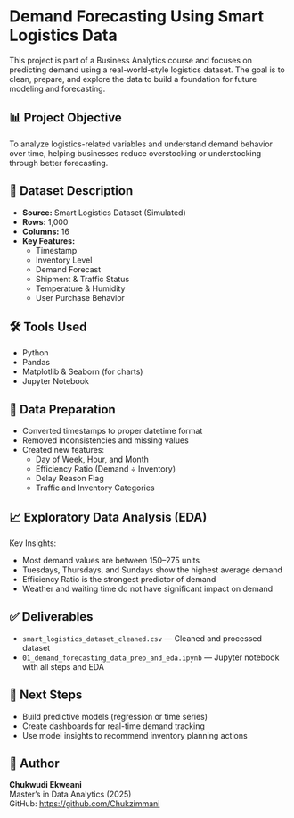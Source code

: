 # Demand Forecasting Using Smart Logistics Data

This project is part of a Business Analytics course and focuses on predicting demand using a real-world-style logistics dataset. The goal is to clean, prepare, and explore the data to build a foundation for future modeling and forecasting.

## 📊 Project Objective

To analyze logistics-related variables and understand demand behavior over time, helping businesses reduce overstocking or understocking through better forecasting.

## 🧾 Dataset Description

- **Source:** Smart Logistics Dataset (Simulated)
- **Rows:** 1,000
- **Columns:** 16
- **Key Features:**
  - Timestamp
  - Inventory Level
  - Demand Forecast
  - Shipment & Traffic Status
  - Temperature & Humidity
  - User Purchase Behavior

## 🛠️ Tools Used

- Python
- Pandas
- Matplotlib & Seaborn (for charts)
- Jupyter Notebook

## 🧹 Data Preparation

- Converted timestamps to proper datetime format
- Removed inconsistencies and missing values
- Created new features:
  - Day of Week, Hour, and Month
  - Efficiency Ratio (Demand ÷ Inventory)
  - Delay Reason Flag
  - Traffic and Inventory Categories

## 📈 Exploratory Data Analysis (EDA)

Key Insights:
- Most demand values are between 150–275 units
- Tuesdays, Thursdays, and Sundays show the highest average demand
- Efficiency Ratio is the strongest predictor of demand
- Weather and waiting time do not have significant impact on demand

## ✅ Deliverables

- `smart_logistics_dataset_cleaned.csv` — Cleaned and processed dataset
- `01_demand_forecasting_data_prep_and_eda.ipynb` — Jupyter notebook with all steps and EDA

## 🚀 Next Steps

- Build predictive models (regression or time series)
- Create dashboards for real-time demand tracking
- Use model insights to recommend inventory planning actions

## 📎 Author

**Chukwudi Ekweani**  
Master’s in Data Analytics (2025)  
GitHub: https://github.com/Chukzimmani  
